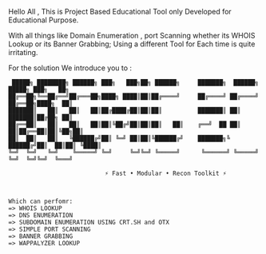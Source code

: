Hello All ,   This is Project Based Educational Tool only Developed for Educational Purpose.



With all things like Domain Enumeration , port Scanning whether its  WHOIS Lookup or its Banner Grabbing; Using a different Tool for Each time is quite irritating.

For the solution We introduce you to :

     █████╗ ████████╗ ██████╗ ███╗   ███╗██╗ ██████╗     ███████╗  ██████╗  █████╗ ███╗   ██╗
    ██╔══██╗╚══██╔══╝██╔═══██╗████╗ ████║██║██╔════╝     ██╔════╝ ██╔════╝ ██╔══██╗████╗  ██║
    ███████║   ██║   ██║   ██║██╔████╔██║██║██║          ███████║ ██║      ███████║██╔██╗ ██║
    ██╔══██║   ██║   ██║   ██║██║╚██╔╝██║██║██║   ██║    ╔══╝  ██ ██║   ██║██╔══██║██║╚██╗██║
    ██║  ██║   ██║   ╚██████╔╝██║ ╚═╝ ██║██║╚██████╔╝    ███████╗╚ ██████╔╝██║  ██║██║ ╚████║
    ╚═╝  ╚═╝   ╚═╝    ╚═════╝ ╚═╝     ╚═╝╚═╝ ╚═════╝      ╚══════╝ ╚═════╝ ╚═╝  ╚═╝╚═╝  ╚═══╝

                               ⚡ Fast • Modular • Recon Toolkit ⚡



    Which can perfomr:
    => WHOIS LOOKUP
    => DNS ENUMERATION
    => SUBDOMAIN ENUMERATION USING CRT.SH and OTX
    => SIMPLE PORT SCANNING
    => BANNER GRABBING
    => WAPPALYZER LOOKUP
    
